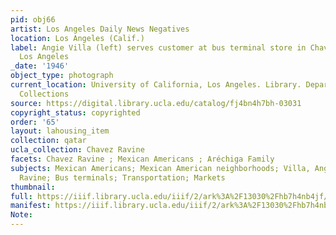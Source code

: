 ```yaml
---
pid: obj66
artist: Los Angeles Daily News Negatives
location: Los Angeles (Calif.)
label: Angie Villa (left) serves customer at bus terminal store in Chavez Ravine,
  Los Angeles
_date: '1946'
object_type: photograph
current_location: University of California, Los Angeles. Library. Department of Special
  Collections
source: https://digital.library.ucla.edu/catalog/fj4bn4h7bh-03031
copyright_status: copyrighted
order: '65'
layout: lahousing_item
collection: qatar
ucla_collection: Chavez Ravine
facets: Chavez Ravine ; Mexican Americans ; Aréchiga Family
subjects: Mexican Americans; Mexican American neighborhoods; Villa, Angie; Chavez
  Ravine; Bus terminals; Transportation; Markets
thumbnail:
full: https://iiif.library.ucla.edu/iiif/2/ark%3A%2F13030%2Fhb7h4nb4jf/full/600,/0/default.jpg
manifest: https://iiif.library.ucla.edu/iiif/2/ark%3A%2F13030%2Fhb7h4nb4jf/full/600,/0/default.jpg
Note:
---
```

